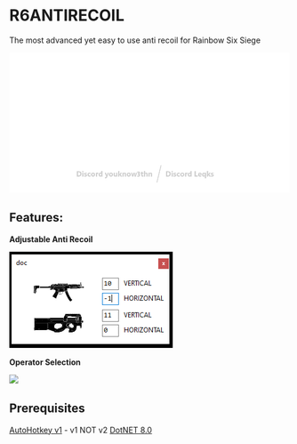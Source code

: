 # R6ANTIRECOIL
The most advanced yet easy to use anti recoil for Rainbow Six Siege

<img src="https://github.com/yk3thn/R6ANTIRECOIL/blob/main/r6antirecoilbanner.png" width="750">

## Features:

**Adjustable Anti Recoil**

<img src="https://github.com/yk3thn/R6ANTIRECOIL/blob/main/adjustableantirecoil.PNG"/>

**Operator Selection**

<img src="https://github.com/yk3thn/R6ANTIRECOIL/edit/main/operatorselection.PNG"/>

## Prerequisites

[AutoHotkey v1](https://www.autohotkey.com) - v1 NOT v2
[DotNET 8.0](https://dotnet.microsoft.com/en-us/download/dotnet/thank-you/runtime-desktop-8.0.7-windows-x64-installer)
